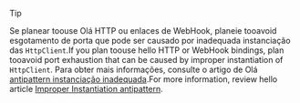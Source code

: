 > [!TIP]
>
> <span data-ttu-id="8f825-101">Se planear toouse Olá HTTP ou enlaces de WebHook, planeie tooavoid esgotamento de porta que pode ser causado por inadequada instanciação das `HttpClient`.</span><span class="sxs-lookup"><span data-stu-id="8f825-101">If you plan toouse hello HTTP or WebHook bindings, plan tooavoid port exhaustion that can be caused by improper instantiation of `HttpClient`.</span></span> <span data-ttu-id="8f825-102">Para obter mais informações, consulte o artigo de Olá [antipattern instanciação inadequada](https://docs.microsoft.com/en-us/azure/architecture/antipatterns/improper-instantiation/).</span><span class="sxs-lookup"><span data-stu-id="8f825-102">For more information, review hello article [Improper Instantiation antipattern](https://docs.microsoft.com/en-us/azure/architecture/antipatterns/improper-instantiation/).</span></span>
>

